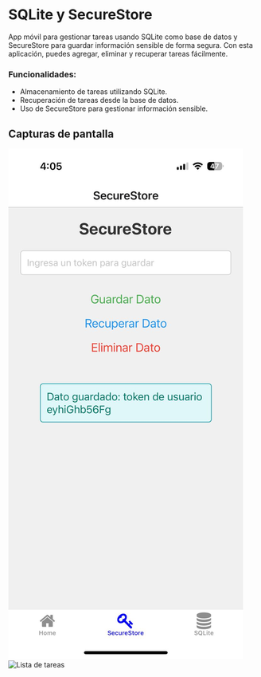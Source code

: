 # SQLite y SecureStore

App móvil para gestionar tareas usando SQLite como base de datos y SecureStore para guardar información sensible de forma segura. Con esta aplicación, puedes agregar, eliminar y recuperar tareas fácilmente.

### Funcionalidades:
- Almacenamiento de tareas utilizando SQLite.
- Recuperación de tareas desde la base de datos.
- Uso de SecureStore para gestionar información sensible.


## Capturas de pantalla

![Pantalla principal](https://github.com/JoelVargass/Manejo-de-datos/blob/main/assets/screenshots/secureStore.jpg)
![Lista de tareas]([https://github.com/JoelVargass/Manejo-de-datos\assets\screenshots\sqlite.jpg](https://github.com/JoelVargass/Manejo-de-datos/blob/main/assets/screenshots/sqlite.jpg))

